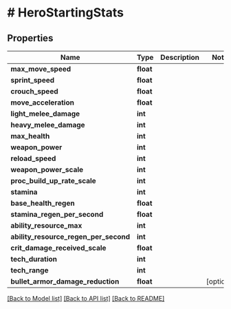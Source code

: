 # # HeroStartingStats

## Properties

Name | Type | Description | Notes
------------ | ------------- | ------------- | -------------
**max_move_speed** | **float** |  |
**sprint_speed** | **float** |  |
**crouch_speed** | **float** |  |
**move_acceleration** | **float** |  |
**light_melee_damage** | **int** |  |
**heavy_melee_damage** | **int** |  |
**max_health** | **int** |  |
**weapon_power** | **int** |  |
**reload_speed** | **int** |  |
**weapon_power_scale** | **int** |  |
**proc_build_up_rate_scale** | **int** |  |
**stamina** | **int** |  |
**base_health_regen** | **float** |  |
**stamina_regen_per_second** | **float** |  |
**ability_resource_max** | **int** |  |
**ability_resource_regen_per_second** | **int** |  |
**crit_damage_received_scale** | **float** |  |
**tech_duration** | **int** |  |
**tech_range** | **int** |  |
**bullet_armor_damage_reduction** | **float** |  | [optional]

[[Back to Model list]](../../README.md#models) [[Back to API list]](../../README.md#endpoints) [[Back to README]](../../README.md)
